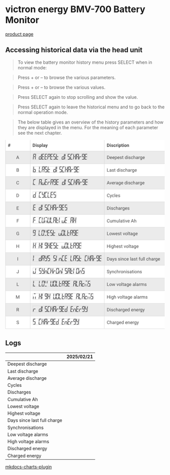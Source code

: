 # victron energy BMV-700 Battery Monitor

[product page](https://www.victronenergy.com/display-and-panels/bmv-700)

## Accessing historical data via the head unit

> To view the battery monitor history menu press SELECT when in normal mode:

> Press + or – to browse the various parameters.

> Press + or – to browse the various values.

> Press SELECT again to stop scrolling and show the value.

> Press SELECT again to leave the historical menu and to go back to the normal operation mode.

> The below table gives an overview of the history parameters and how they are displayed in the menu. For the meaning of each parameter see the next chapter.

![history menu](victron-energy-battery-monitor/history.png)

## Logs

| | 2025/02/21 |
| -- | -- |
| Deepest discharge | |
|Last discharge | |
|Average discharge | |
|Cycles | |
|Discharges | |
|Cumulative Ah | |
|Lowest voltage | |
|Highest voltage | |
|Days since last full charge | |
|Synchronisations | |
|Low voltage alarms | |
|High voltage alarms | |
|Discharged energy | |
|Charged energy | |

[mkdocs-charts-plugin](https://github.com/timvink/mkdocs-charts-plugin)


